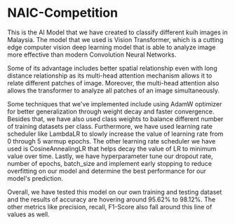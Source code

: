 # NAIC-Competition

This is the AI Model that we have created to classify different kuih images in Malaysia. The model that we used is Vision Transformer, which is a cutting edge computer vision deep learning model that is able to analyze image more effective than modern Convolution Neural Networks. 

Some of its advantage includes better spatial relationship even with long distance relationship as its multi-head attention mechanism allows it to relate different patches of image. Moreover, the multi-head attention also allows the transformer to analyze all patches of an image simultaneously. 

Some techniques that we've implemented include using AdamW optimizer for better generalization through weight decay and faster convergence. Besides that, we have also used class weights to balance different number of training datasets per class. Furthermore, we have used learning rate scheduler like LambdaLR to slowly increase the value of learning rate from 0 through 5 warmup epochs. The other learning rate scheduler we have used is CosineAnnealingLR that helps decay the value of LR to minimum value over time. Lastly, we have hyperparameter tune our dropout rate, number of epochs, batch_size and implement early stopping to reduce overfitting on our model and determine the best performance for our model's prediction.

Overall, we have tested this model on our own training and testing dataset and the results of accuracy are hovering around 95.62% to 98.12%. The other metrics like precision, recall, F1-Score also fall around this line of values as well.
